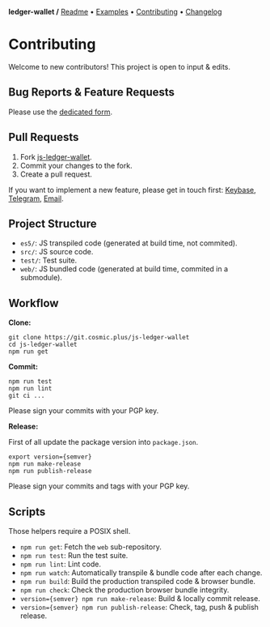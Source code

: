 **ledger-wallet /**
[Readme](https://cosmic.plus/#view:js-ledger-wallet)
• [Examples](https://cosmic.plus/#view:js-ledger-wallet/EXAMPLES)
• [Contributing](https://cosmic.plus/#view:js-ledger-wallet/CONTRIBUTING)
• [Changelog](https://cosmic.plus/#view:js-ledger-wallet/CHANGELOG)

# Contributing

Welcome to new contributors! This project is open to input & edits.

## Bug Reports & Feature Requests

Please use the [dedicated form](https://github.com/cosmic-plus/js-ledger-wallet/issues/new/choose).

## Pull Requests

1. Fork [js-ledger-wallet](https://github.com/cosmic-plus/js-ledger-wallet).
2. Commit your changes to the fork.
3. Create a pull request.

If you want to implement a new feature, please get in touch first:
[Keybase](https://keybase.io/team/cosmic_plus),
[Telegram](https://t.me/cosmic_plus), [Email](mailto:mister.ticot@cosmic.plus).

## Project Structure

- `es5/`: JS transpiled code (generated at build time, not commited).
- `src/`: JS source code.
- `test/`: Test suite.
- `web/`: JS bundled code (generated at build time, commited in a submodule).

## Workflow

**Clone:**

```
git clone https://git.cosmic.plus/js-ledger-wallet
cd js-ledger-wallet
npm run get
```

**Commit:**

```
npm run test
npm run lint
git ci ...
```

Please sign your commits with your PGP key.

**Release:**

First of all update the package version into `package.json`.

```
export version={semver}
npm run make-release
npm run publish-release
```

Please sign your commits and tags with your PGP key.

## Scripts

Those helpers require a POSIX shell.

- `npm run get`: Fetch the `web` sub-repository.
- `npm run test`: Run the test suite.
- `npm run lint`: Lint code.
- `npm run watch`: Automatically transpile & bundle code after each change.
- `npm run build`: Build the production transpiled code & browser bundle.
- `npm run check`: Check the production browser bundle integrity.
- `version={semver} npm run make-release`: Build & locally commit release.
- `version={semver} npm run publish-release`: Check, tag, push & publish release.
